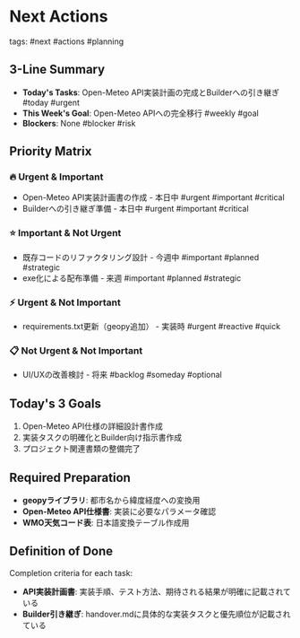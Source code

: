 # Next Actions
tags: #next #actions #planning

## 3-Line Summary
- **Today's Tasks**: Open-Meteo API実装計画の完成とBuilderへの引き継ぎ #today #urgent
- **This Week's Goal**: Open-Meteo APIへの完全移行 #weekly #goal
- **Blockers**: None #blocker #risk

## Priority Matrix
### 🔥 Urgent & Important
- Open-Meteo API実装計画書の作成 - 本日中 #urgent #important #critical
- Builderへの引き継ぎ準備 - 本日中 #urgent #important #critical

### ⭐ Important & Not Urgent
- 既存コードのリファクタリング設計 - 今週中 #important #planned #strategic
- exe化による配布準備 - 来週 #important #planned #strategic

### ⚡ Urgent & Not Important
- requirements.txt更新（geopy追加） - 実装時 #urgent #reactive #quick

### 📋 Not Urgent & Not Important
- UI/UXの改善検討 - 将来 #backlog #someday #optional

## Today's 3 Goals
1. Open-Meteo API仕様の詳細設計書作成
2. 実装タスクの明確化とBuilder向け指示書作成
3. プロジェクト関連書類の整備完了

## Required Preparation
- **geopyライブラリ**: 都市名から緯度経度への変換用
- **Open-Meteo API仕様書**: 実装に必要なパラメータ確認
- **WMO天気コード表**: 日本語変換テーブル作成用

## Definition of Done
Completion criteria for each task:
- **API実装計画書**: 実装手順、テスト方法、期待される結果が明確に記載されている
- **Builder引き継ぎ**: handover.mdに具体的な実装タスクと優先順位が記載されている